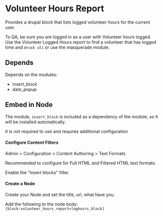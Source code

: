 # Volunteer Hours Report

Provides a drupal block that lists logged volunteer hours for the current user.

To QA, be sure you are logged in as a user with Volunteer hours logged. Use the Volunteer Logged Hours report to find a volunteer that has logged time and `drush uli` or use the masquerade module.


## Depends

Depends on the modules:

* insert_block
* date_popup



## Embed in Node

The module, `insert_block` is included as a dependency of the module, so it will be installed automatically.

It is not required to use and requires additional configuration



#### Configure Content Filters

Admin > Configuration > Content Authoring > Text Formats

Recommended to configure for Full HTML and Filtered HTML text formats.

Enable the "Insert blocks" filter.



#### Create a Node

Create your Node and set the title, url, what have you.

Add the following to the node body:
`[block:volunteer_hours_report=loghours_block]`